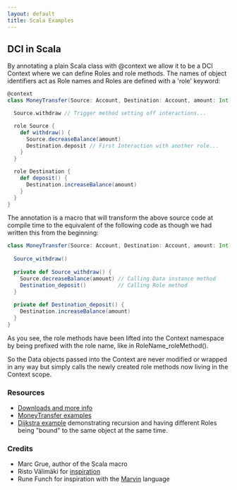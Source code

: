 ```yaml
---
layout: default
title: Scala Examples
---
```


## DCI in Scala

By annotating a plain Scala class with @context we allow it to be a DCI Context where we can define Roles and role methods. The names of object identifiers act as Role names and Roles are defined with a 'role' keyword:

```scala
@context
class MoneyTransfer(Source: Account, Destination: Account, amount: Int) {

  Source.withdraw // Trigger method setting off interactions...

  role Source {
    def withdraw() {
      Source.decreaseBalance(amount)  
      Destination.deposit // First Interaction with another role...
    }
  }

  role Destination {
    def deposit() {
      Destination.increaseBalance(amount)
    }
  }
}
```

The annotation is a macro that will transform the above source code at compile time to the equivalent of the following code as though we had written this from the beginning:

```scala
class MoneyTransfer(Source: Account, Destination: Account, amount: Int) {
  
  Source_withdraw()
  
  private def Source_withdraw() {
    Source.decreaseBalance(amount) // Calling Data instance method
    Destination_deposit()          // Calling Role method
  }
  
  private def Destination_deposit() {
    Destination.increaseBalance(amount)
  }
}
```

As you see, the role methods have been lifted into the Context namespace by being prefixed with the role name, like in RoleName_roleMethod(). 

So the Data objects passed into the Context are never modified or wrapped in any way but simply calls the newly created role methods now living in the Context scope.

### Resources

- [Downloads and more info](https://github.com/DCI/scaladci)
- [MoneyTransfer examples](https://github.com/DCI/scaladci/blob/master/examples/src/test/scala/scaladci/examples/MoneyTransfer1.scala)
- [Dijkstra example](https://github.com/DCI/scaladci/blob/master/examples/src/test/scala/scaladci/examples/Dijkstra.scala) demonstrating recursion and having different Roles being "bound" to the same object at the same time.

### Credits
- Marc Grue, author of the Scala macro
- Risto Välimäki for [inspiration](https://groups.google.com/d/msg/object-composition/ulYGsCaJ0Mg/rF9wt1TV_MIJ)
- Rune Funch for inspiration with the [Marvin](http://fulloo.info/Examples/Marvin/Introduction/) language
